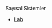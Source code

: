 Sayısal Sistemler 


* [Lab](https://github.com/oguzhantasci/PAU-CENG/tree/master/2-1/Say%C4%B1sal%20Sistemler/Lab)
